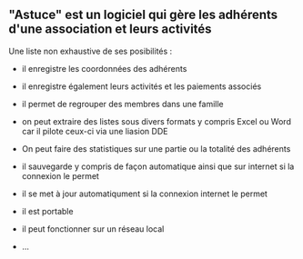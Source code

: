 
"Astuce" est un logiciel qui gère les adhérents d'une association et leurs activités
--

Une liste non exhaustive de ses posibilités :

- il enregistre les coordonnées des adhérents
- il enregistre également leurs activités et les paiements associés
- il permet de regrouper des membres dans une famille
- on peut extraire des listes sous divers formats y compris Excel ou Word car il pilote ceux-ci via une liasion DDE
- On peut faire des statistiques sur une partie ou la totalité des adhérents
- il sauvegarde y compris de façon automatique ainsi que sur internet si la connexion le permet

- il se met à jour automatiqument si la connexion internet le permet
- il est portable
- il peut fonctionner sur un réseau local
- ...
